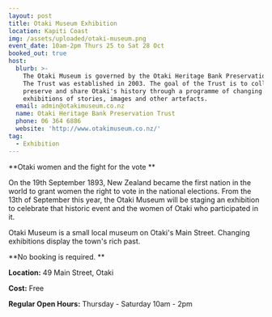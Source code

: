 ```yaml
---
layout: post
title: Otaki Museum Exhibition
location: Kapiti Coast
img: /assets/uploaded/otaki-museum.png
event_date: 10am-2pm Thurs 25 to Sat 28 Oct
booked_out: true
host:
  blurb: >-
    The Otaki Museum is governed by the Otaki Heritage Bank Preservation Trust.
    The Trust was established in 2003. The goal of the Trust is to collect,
    preserve and share Otaki's history through a programme of changing
    exhibitions of stories, images and other artefacts.
  email: admin@otakimuseum.co.nz
  name: Otaki Heritage Bank Preservation Trust
  phone: 06 364 6886
  website: 'http://www.otakimuseum.co.nz/'
tag:
  - Exhibition
---
```

**Otaki women and the fight for the vote **

On the 19th September 1893, New Zealand became the first nation in the world to grant women the right to vote in the national elections. From the 13th of September this year, the Otaki Museum will be staging an exhibition to celebrate that historic event and the women of Otaki who participated in it.

Otaki Museum is a small local museum on Otaki's Main Street.  Changing exhibitions display the town's rich past.

**No booking is required.**

**Location:** 49 Main Street, Otaki

**Cost:** Free

**Regular Open Hours:** Thursday - Saturday 10am - 2pm
